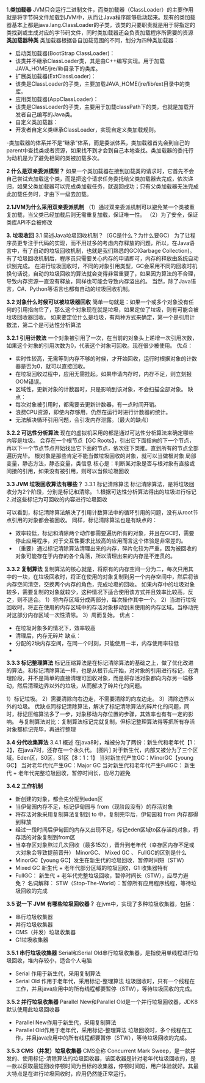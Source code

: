 1.**类加载器**
JVM只会运行二进制文件，而类加载器（ClassLoader）的主要作用就是将字节码文件加载到JVM中，从而让Java程序能够启动起来。现有的类加载器基本上都是java.lang.ClassLoader的子类，该类的只要职责就是用于将指定的类找到或生成对应的字节码文件，同时类加载器还会负责加载程序所需要的资源
**类加载器种类**
类加载器根据各自加载范围的不同，划分为四种类加载器：
- 启动类加载器(BootStrap ClassLoader)：
- 该类并不继承ClassLoader类，其是由C++编写实现。用于加载JAVA_HOME/jre/lib目录下的类库。
- 扩展类加载器(ExtClassLoader)：
- 该类是ClassLoader的子类，主要加载JAVA_HOME/jre/lib/ext目录中的类库。
- 应用类加载器(AppClassLoader)：
- 该类是ClassLoader的子类，主要用于加载classPath下的类，也就是加载开发者自己编写的Java类。
- 自定义类加载器：
- 开发者自定义类继承ClassLoader，实现自定义类加载规则。

-类加载器的体系并不是“继承”体系，而是委派体系，类加载器首先会到自己的parent中查找类或者资源，如果找不到才会到自己本地查找。类加载器的委托行为动机是为了避免相同的类被加载多次。

**2 什么是双亲委派模型？**
如果一个类加载器在接到加载类的请求时，它首先不会自己尝试去加载这个类，而是把这个请求任务委托给父类加载器去完成，依次递归，如果父类加载器可以完成类加载任务，就返回成功；只有父类加载器无法完成此加载任务时，才由下一级去加载。

**2.1JVM为什么采用双亲委派机制**
（1）通过双亲委派机制可以避免某一个类被重复加载，当父类已经加载后则无需重复加载，保证唯一性。
（2）为了安全，保证类库API不会被修改

**3. 垃圾收回**
3.1 简述Java垃圾回收机制？（GC是什么？为什么要GC）
为了让程序员更专注于代码的实现，而不用过多的考虑内存释放的问题，所以，在Java语言中，有了自动的垃圾回收机制，也就是我们熟悉的GC(Garbage Collection)。
有了垃圾回收机制后，程序员只需要关心内存的申请即可，内存的释放由系统自动识别完成。
在进行垃圾回收时，不同的对象引用类型，GC会采用不同的回收时机
换句话说，自动的垃圾回收的算法就会变得非常重要了，如果因为算法的不合理，导致内存资源一直没有释放，同样也可能会导致内存溢出的。
当然，除了Java语言，C#、Python等语言也都有自动的垃圾回收机制。

**3.2 对象什么时候可以被垃圾器回收**
简单一句就是：如果一个或多个对象没有任何的引用指向它了，那么这个对象现在就是垃圾，如果定位了垃圾，则有可能会被垃圾回收器回收。
如果要定位什么是垃圾，有两种方式来确定，第一个是引用计数法，第二个是可达性分析算法

**3.2.1 引用计数法**
一个对象被引用了一次，在当前的对象头上递增一次引用次数，如果这个对象的引用次数为0，代表这个对象可回收。现在很少被使用。
优点：
- 实时性较高，无需等到内存不够的时候，才开始回收，运行时根据对象的计数器是否为0，就可以直接回收。
- 在垃圾回收过程中，应用无需挂起。如果申请内存时，内存不足，则立刻报OOM错误。
- 区域性，更新对象的计数器时，只是影响到该对象，不会扫描全部对象。
缺点：
- 每次对象被引用时，都需要去更新计数器，有一点时间开销。 
- 浪费CPU资源，即使内存够用，仍然在运行时进行计数器的统计。
- 无法解决循环引用问题，会引发内存泄露。（最大的缺点） 

**3.2.2 可达性分析算法**
现在的虚拟机采用的都是通过可达性分析算法来确定哪些内容是垃圾。
会存在一个根节点【GC Roots】，引出它下面指向的下一个节点，再以下一个节点节点开始找出它下面的节点，依次往下类推。直到所有的节点全部遍历完毕。
根对象是那些肯定不能当做垃圾回收的对象，就可以当做根对象
局部变量，静态方法，静态变量，类信息
核心是：判断某对象是否与根对象有直接或间接的引用，如果没有被引用，则可以当做垃圾回收

**3.3 JVM 垃圾回收算法有哪些？**
3.3.1 标记清除算法
标记清除算法，是将垃圾回收分为2个阶段，分别是标记和清除。
1.根据可达性分析算法得出的垃圾进行标记
2.对这些标记为可回收的内容进行垃圾回收

可以看到，标记清除算法解决了引用计数算法中的循环引用的问题，没有从root节点引用的对象都会被回收。
同样，标记清除算法也是有缺点的：
- 效率较低，标记和清除两个动作都需要遍历所有的对象，并且在GC时，需要停止应用程序，对于交互性要求比较高的应用而言这个体验是非常差的。
- （重要）通过标记清除算法清理出来的内存，碎片化较为严重，因为被回收的对象可能存在于内存的各个角落，所以清理出来的内存是不连贯的。

**3.3.2 复制算法**
        复制算法的核心就是，将原有的内存空间一分为二，每次只用其中的一块，在垃圾回收时，将正在使用的对象复制到另一个内存空间中，然后将该内存空间清空，交换两个内存的角色，完成垃圾的回收。
        如果内存中的垃圾对象较多，需要复制的对象就较少，这种情况下适合使用该方式并且效率比较高，反之，则不适合。 
1）将内存区域分成两部分，每次操作其中一个。
2）当进行垃圾回收时，将正在使用的内存区域中的存活对象移动到未使用的内存区域。当移动完对这部分内存区域一次性清除。
3）周而复始。
优点：
- 在垃圾对象多的情况下，效率较高
- 清理后，内存无碎片
缺点：
- 分配的2块内存空间，在同一个时刻，只能使用一半，内存使用率较低
- 
**3.3.3 标记整理算法**
        标记压缩算法是在标记清除算法的基础之上，做了优化改进的算法。和标记清除算法一样，也是从根节点开始，对对象的引用进行标记，在清理阶段，并不是简单的直接清理可回收对象，而是将存活对象都向内存另一端移动，然后清理边界以外的垃圾，从而解决了碎片化的问题。

1）标记垃圾。
2）需要清除向右边走，不需要清除的向左边走。
3）清除边界以外的垃圾。
优缺点同标记清除算法，解决了标记清除算法的碎片化的问题，同时，标记压缩算法多了一步，对象移动内存位置的步骤，其效率也有有一定的影响。
与复制算法对比：复制算法标记完就复制，但标记整理算法得等把所有存活对象都标记完毕，再进行整理

**3.4 分代收集算法**
3.4.1 概述
在java8时，堆被分为了两份：新生代和老年代【1：2】，在java7时，还存在一个永久代。
[图片]
对于新生代，内部又被分为了三个区域。Eden区，S0区，S1区【8：1：1】
当对新生代产生GC：MinorGC【young GC】
当对老年代代产生GC：Major GC 
当对新生代和老年代产生FullGC： 新生代 + 老年代完整垃圾回收，暂停时间长，应尽力避免

**3.4.2 工作机制**
- 新创建的对象，都会先分配到eden区
- 当伊甸园内存不足，标记伊甸园与 from（现阶段没有）的存活对象
- 将存活对象采用复制算法复制到 to 中，复制完毕后，伊甸园和 from 内存都得到释放
- 经过一段时间后伊甸园的内存又出现不足，标记eden区域to区存活的对象，将存活的对象复制到from区
- 当幸存区对象熬过几次回收（最多15次），晋升到老年代（幸存区内存不足或大对象会导致提前晋升）
MinorGC、 Mixed GC 、 FullGC的区别是什么
- MinorGC【young GC】发生在新生代的垃圾回收，暂停时间短（STW）
- Mixed GC 新生代 + 老年代部分区域的垃圾回收，G1 收集器特有
- FullGC： 新生代 + 老年代完整垃圾回收，暂停时间长（STW），应尽力避免？
名词解释：
STW（Stop-The-World）：暂停所有应用程序线程，等待垃圾回收的完成

**3.5 说一下 JVM 有哪些垃圾回收器？**
在jvm中，实现了多种垃圾收集器，包括：
- 串行垃圾收集器
- 并行垃圾收集器
- CMS（并发）垃圾收集器
- G1垃圾收集器

**3.5.1 串行垃圾收集器**
Serial和Serial Old串行垃圾收集器，是指使用单线程进行垃圾回收，堆内存较小，适合个人电脑
- Serial 作用于新生代，采用复制算法
- Serial Old 作用于老年代，采用标记-整理算法
垃圾回收时，只有一个线程在工作，并且java应用中的所有线程都要暂停（STW），等待垃圾回收的完成。

**3.5.2 并行垃圾收集器**
Parallel New和Parallel Old是一个并行垃圾回收器，JDK8默认使用此垃圾回收器
- Parallel New作用于新生代，采用复制算法
- Parallel Old作用于老年代，采用标记-整理算法
垃圾回收时，多个线程在工作，并且java应用中的所有线程都要暂停（STW），等待垃圾回收的完成。

**3.5.3 CMS（并发）垃圾收集器**
CMS全称 Concurrent Mark Sweep，是一款并发的、使用标记-清除算法的垃圾回收器，该回收器是针对老年代垃圾回收的，是一款以获取最短回收停顿时间为目标的收集器，停顿时间短，用户体验就好。其最大特点是在进行垃圾回收时，应用仍然能正常运行。